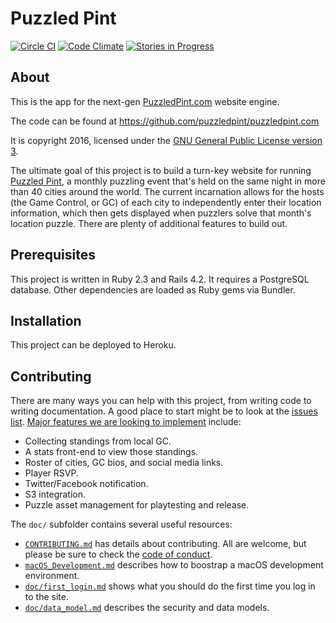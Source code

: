 Puzzled Pint
============

[![Circle CI](https://img.shields.io/circleci/project/PuzzledPint/puzzledpint.com.svg?style=plastic)](https://circleci.com/gh/PuzzledPint/puzzledpint.com)
[![Code Climate](https://codeclimate.com/github/PuzzledPint/puzzledpint.com/badges/gpa.svg)](https://codeclimate.com/github/PuzzledPint/puzzledpint.com)
[![Stories in Progress](https://badge.waffle.io/PuzzledPint/puzzledpint.com.svg?label=In%20Progress&title=in%20progress)](http://waffle.io/PuzzledPint/puzzledpint.com)

About
-----

This is the app for the next-gen [PuzzledPint.com](http://puzzledpint.com) website engine.

The code can be found at <https://github.com/puzzledpint/puzzledpint.com>

It is copyright 2016, licensed under the [GNU General Public License version 3](LICENSING.md).

The ultimate goal of this project is to build a turn-key website for running [Puzzled Pint](http://www.puzzledpint.com/), a monthly puzzling event that's held on the same night in more than 40 cities around the world. The current incarnation allows for the hosts (the Game Control, or GC) of each city to independently enter their location information, which then gets displayed when puzzlers solve that month's location puzzle. There are plenty of additional features to build out.

Prerequisites
-------------

This project is written in Ruby 2.3 and Rails 4.2. It requires a PostgreSQL database. Other dependencies are loaded as Ruby gems via Bundler.

Installation
------------

This project can be deployed to Heroku.

Contributing
-------------

There are many ways you can help with this project, from writing code to writing documentation. A good place to start might be to look at the [issues list](https://github.com/puzzledpint/puzzledpint.com/issues). [Major features we are looking to implement](https://github.com/puzzledpint/puzzledpint.com/issues?q=is%3Aopen+is%3Aissue+label%3Afeature) include:

- Collecting standings from local GC.
- A stats front-end to view those standings.
- Roster of cities, GC bios, and social media links.
- Player RSVP.
- Twitter/Facebook notification.
- S3 integration.
- Puzzle asset management for playtesting and release.

The `doc/` subfolder contains several useful resources:

- [`CONTRIBUTING.md`](doc/CONTRIBUTING.md) has details about contributing. All are welcome, but please be sure to check the [code of conduct](doc/CODE_OF_CONDUCT.md).
- [`macOS_Development.md`](doc/macOS_Development.md) describes how to boostrap a macOS development environment.
- [`doc/first_login.md`](doc/first_login.md) shows what you should do the first time you log in to the site.
- [`doc/data_model.md`](doc/data_model.md) describes the security and data models.
